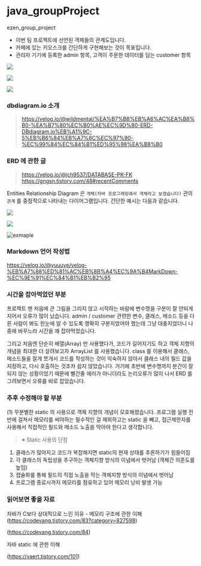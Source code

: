 # java_groupProject
ezen_group_project

- 이번 팀 프로젝트에 선언된 객체들의 관계도입니다. 
- 카페에 있는 키오스크를 간단하게 구현해보는 것이 목표입니다.
- 관리자 기기에 등록한 admin 항목, 고객이 주문한 데이터를 담는 customer 항목

![](https://i.imgur.com/eh0Wvfp.jpg)

![](https://i.imgur.com/farfkQ1.png)

![](https://i.imgur.com/3ChaSfs.png)


### dbdiagram.io 소개
> https://velog.io/@wildmental/%EA%B7%B8%EB%A6%AC%EA%B8%B0-%EA%B7%80%EC%B0%AE%EC%9D%80-ERD-DBdiagram.io%EB%A1%9C-5%EB%B6%84%EB%A7%8C%EC%97%90-%EC%99%84%EC%84%B1%ED%95%98%EA%B8%B0

### ERD 에 관한 글 
> https://velog.io/@jch9537/DATABASE-PK-FK
> https://gngsn.tistory.com/48#recentComments

Entities Relationship Diagram 은 `개체(자바 프로그래밍에서 객체라고 보겠습니다)` 관의 `관계` 를 중점적으로 나타내는 다이어그램입니다. 
간단한 예시는 다음과 같습니다. 

![](https://i.imgur.com/VNJgZrO.png)


![](https://i.imgur.com/92nRx4u.png)

![exmaple](https://i.imgur.com/U2sHr09.png)

### Markdown 언어 작성법

https://velog.io/@yuuuye/velog-%EB%A7%88%ED%81%AC%EB%8B%A4%EC%9A%B4MarkDown-%EC%9E%91%EC%84%B1%EB%B2%95


### 시간을 잡아먹었던 부분

프로젝트 맨 처음에 큰 그림을 그리지 않고 시작하는 바람에 변수명을 구분이 잘 안되게 지어서 오류가 많이 났습니다. 
admin / customer 관련한 변수, 클래스, 메소드 등을 다른 사람이 봐도 한눈에 알 수 있도록 명확히 구분지었어야 했는데 그냥 대충지었더니 나중에 바꾸느라 시간을 꽤 잡아먹었습니다. 

그리고 처음엔 단순히 배열(Array) 만 사용했다가, 코드가 길어지기도 하고 객체 지향의 개념을 최대한 더 살려보고자 ArrayList 를 사용했습니다. 
class 를 이용해서 클래스, 메소드들을 잘게 쪼개서 코드를 작성하는 것이 익숙하지 않아서 클래스 내의 필드 값을 지정하고, 다시 호출하는 것조차 쉽지 않았습니다. 거기에 초반에 변수명까지 분간이 잘 되지 않는 상황이었기 때문에 빨간줄 에러가 아니더라도 논리오류가 많이 나서 ERD 를 그려보면서 오류를 바로 잡았습니다. 


### 추후 수정해야 할 부분

(1) 무분별한 static 의 사용으로 객체 지향의 개념이 모호해졌습니다. 프로그램 실행 전반에 걸쳐서 메모리를 써야하는 필수적인 걸 제외하고는 static 을 빼고, 접근제한자를 사용해서 직접적인 필드와 메소드 노출을 막아야 한다고 생각합니다. 

> ※ Static 사용의 단점
1. 클래스가 많아지고 코드가 복잡해지면 static의 현재 상태를 추론하기가 힘들어짐
2. 각 클래스의 독립성을 추구하는 객체지향 방식의 이념에서 벗어남 (객체간 의존도를 높임)
3. 캡슐화를 통해 필드의 직접 노출을 막는 객체지향 방식의 이념에서 벗어남
4. 프로그램 종료시까지 메모리를 점유하고 있어 메모리 낭비 발생 가능

### 읽어보면 좋을 자료 

자바가 C보다 상대적으로 느린 이유 - 메모리 구조에 관한 이해 
(https://codevang.tistory.com/83?category=827598)

(https://codevang.tistory.com/84)

자바 static 에 관한 이해 

(https://vaert.tistory.com/101)


